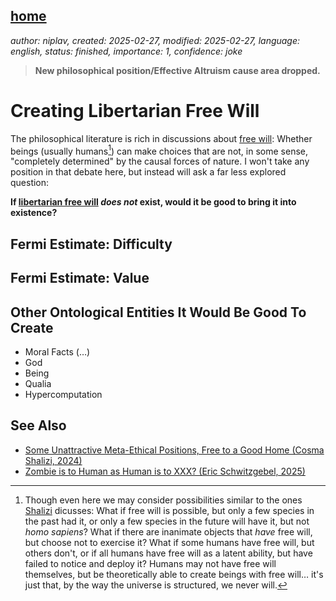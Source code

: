 [home](./index.md)
------------------

*author: niplav, created: 2025-02-27, modified: 2025-02-27, language: english, status: finished, importance: 1, confidence: joke*

> __New philosophical position/Effective Altruism cause area dropped.__

Creating Libertarian Free Will
================================

The philosophical literature is rich in discussions about [free
will](https://en.wikipedia.org/wiki/Free-Will): Whether beings (usually
humans[^1]) can make choices that are not, in some sense, "completely
determined" by the causal forces of nature. I won't take
any position in that debate here, but instead will ask a
far less explored question:

__If [libertarian free
will](https://en.wikipedia.org/wiki/Libertarian_free_will) *does not*
exist, would it be good to bring it into existence?__

Fermi Estimate: Difficulty
---------------------------

Fermi Estimate: Value
----------------------

Other Ontological Entities It Would Be Good To Create
-------------------------------------------------------

* Moral Facts (…)
* God
* Being
* Qualia
* Hypercomputation

See Also
---------

* [Some Unattractive Meta-Ethical Positions, Free to a Good Home (Cosma Shalizi, 2024)](http://bactra.org/notebooks/some-meta-ethical-positions.html)
* [Zombie is to Human as Human is to XXX? (Eric Schwitzgebel, 2025)](https://schwitzsplinters.blogspot.com/2025/02/zombie-is-to-human-as-human-is-to-xxx_26.html)

[^1]: Though even here we may consider possibilities similar to the ones [Shalizi](http://bactra.org/notebooks/some-meta-ethical-positions.html) dicusses: What if free will is possible, but only a few species in the past had it, or only a few species in the future will have it, but not *homo sapiens*? What if there are inanimate objects that *have* free will, but choose not to exercise it? What if some humans<!--TODO: link Aaronson anecdote--> have free will, but others don't, or if all humans have free will as a latent ability, but have failed to notice and deploy it? Humans may not have free will themselves, but be theoretically able to create beings with free will… it's just that, by the way the universe is structured, we never will.
